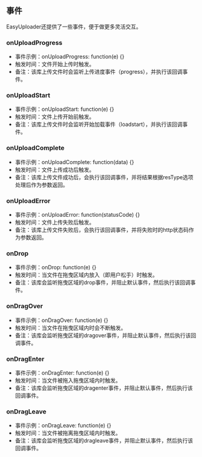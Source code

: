 ## 事件

EasyUploader还提供了一些事件，便于做更多灵活交互。

### onUploadProgress

* 事件示例：onUploadProgress: function(e) {}
* 触发时间：文件开始上传时触发。
* 备注：该库上传文件时会监听上传进度事件（progress），并执行该回调事件。

### onUploadStart

* 事件示例：onUploadStart: function(e) {}
* 触发时间：文件上传开始前触发。
* 备注：该库上传文件时会监听开始加载事件（loadstart），并执行该回调事件。

### onUploadComplete

* 事件示例：onUploadComplete: function(data) {}
* 触发时间：文件上传成功后触发。
* 备注：该库上传文件成功后，会执行该回调事件，并将结果根据resType选项处理后作为参数返回。

### onUploadError

* 事件示例：onUploadError: function(statusCode) {}
* 触发时间：文件上传失败后触发。
* 备注：该库上传文件失败后，会执行该回调事件，并将失败时的http状态码作为参数返回。

### onDrop

* 事件示例：onDrop: function(e) {}
* 触发时间：当文件在拖曳区域内放入（即用户松手）时触发。
* 备注：该库会监听拖曳区域的drop事件，并阻止默认事件，然后执行该回调事件。

### onDragOver

* 事件示例：onDragOver: function(e) {}
* 触发时间：当文件在拖曳区域内时会不断触发。
* 备注：该库会监听拖曳区域的dragover事件，并阻止默认事件，然后执行该回调事件。

### onDragEnter

* 事件示例：onDragEnter: function(e) {}
* 触发时间：当文件被拖入拖曳区域内时触发。
* 备注：该库会监听拖曳区域的dragenter事件，并阻止默认事件，然后执行该回调事件。

### onDragLeave

* 事件示例：onDragLeave: function(e) {}
* 触发时间：当文件被拖离拖曳区域内时触发。
* 备注：该库会监听拖曳区域的dragleave事件，并阻止默认事件，然后执行该回调事件。